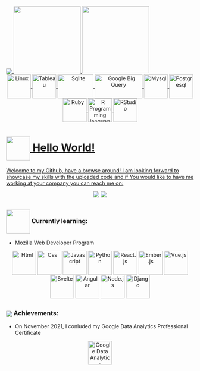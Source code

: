 <!----------------------------------------------------------------Responsive Stats Boards----------------------------------------------------------------------->
<div> 
 <a href="https://github.com/theodinstudent">
  <img align="center" src="https://github-profile-trophy.vercel.app/?username=theodinstudent&margin-w=37&no-frame=true&theme=juicyfresh&no-bg=true" />
 <img height=180em src="https://github-readme-stats.vercel.app/api?username=theodinstudent&show_icons=true&&hide_border=true&&title_color=216aff&icon_color=216aff&include_all_commits=true&count_private=true" />
  <img height=180em src="https://github-readme-stats.vercel.app/api/top-langs/?username=theodinstudent&layout=compact&langs_count=20&bg_color=ffffff&title_color=216aff&icon_color=216aff&hide_border=true&custom_title=Languages" />
</div>
 
<!------------------------------------------------------------------Technologies I Know--------------------------------------------------------------------------> 
 
 <div align="center">
  <img align="center" height="64" width="64" title="Linux" src="https://cdn.jsdelivr.net/gh/devicons/devicon/icons/linux/linux-original.svg" />
  <img align="center" height="64" width="64" title="Tableau" src="https://img.icons8.com/color/48/000000/tableau-software.png" />
  <img align="center" height="64" width="96" title="Sqlite" src="https://www.vectorlogo.zone/logos/sqlite/sqlite-ar21.svg" />
  <img align="center" height="64" width="128" title="Google Big Query" src="https://www.vectorlogo.zone/logos/google_bigquery/google_bigquery-ar21.svg" />
  <img align="center" height="64" width="64" title="Mysql" src="https://cdn.jsdelivr.net/gh/devicons/devicon/icons/mysql/mysql-original-wordmark.svg" />
  <img align="center" height="64" width="64" title="Postgresql" src="https://cdn.jsdelivr.net/gh/devicons/devicon/icons/postgresql/postgresql-original-wordmark.svg" />
  <img align="center" height="64" width="64" title="Ruby" src="https://cdn.jsdelivr.net/gh/devicons/devicon/icons/ruby/ruby-original-wordmark.svg" />
  <img align="center" height="64" width="64" title="R Programming language" src="https://www.r-project.org/logo/Rlogo.svg" />
  <img align="center" height="64" width="64" title="RStudio" src="https://cdn.jsdelivr.net/gh/devicons/devicon/icons/rstudio/rstudio-original.svg" />
 </div>
<!----------------------------------------------------------Greetings card & Connection Badges-------------------------------------------------------------------> 
 
#  <img align="center" height="64" width="64" src="https://img.icons8.com/nolan/64/megaphone.png" /> Hello World!
Welcome to my Github, have a browse around!
I am looking forward to showcase my skills with the uploaded code and if You would like to have me working at your company you can reach me on:
 <div align="center"> 
  <a href="https://www.linkedin.com/in/david-paulos-a2b1191b9/" target="_blank" title="My LinkedIn!" ><img src="https://img.shields.io/badge/LinkedIn-0077B5?style=for-the-badge&logo=linkedin&logoColor=white"></a>
  <a href="mailto:davidpaulos96@gmail.com" target="_blank" title="Email me at davidpaulos96@gmail.com"><img src="https://img.shields.io/badge/Gmail-D14836?style=for-the-badge&logo=gmail&logoColor=white"></a>
 </div>
 
 ## 
<!---------------------------------------------------------------------Current Goals-----------------------------------------------------------------------------> 

 ### <img align="center" height="64" width="64" src="https://img.icons8.com/nolan/64/learning.png"/> Currently learning:
 * Mozilla Web Developer Program
 <div align="center">
  <img align="center" height="64" width="64" title="Html" src="https://cdn.jsdelivr.net/gh/devicons/devicon/icons/html5/html5-original-wordmark.svg" />
  <img align="center" height="64" width="64" title="Css" src="https://cdn.jsdelivr.net/gh/devicons/devicon/icons/css3/css3-original-wordmark.svg" />
  <img align="center" height="64" width="64" title="Javascript" src="https://cdn.jsdelivr.net/gh/devicons/devicon/icons/javascript/javascript-original.svg" />
  <img align="center" height="64" width="64" title="Python" src="https://cdn.jsdelivr.net/gh/devicons/devicon/icons/python/python-original-wordmark.svg" />
  <img align="center" height="64" width="64" title="React.js" src="https://cdn.jsdelivr.net/gh/devicons/devicon/icons/react/react-original-wordmark.svg" />
  <img align="center" height="64" width="64" title="Ember.js" src="https://cdn.jsdelivr.net/gh/devicons/devicon/icons/ember/ember-original-wordmark.svg" />
  <img align="center" height="64" width="64" title="Vue.js" src="https://cdn.jsdelivr.net/gh/devicons/devicon/icons/vuejs/vuejs-original-wordmark.svg" />
  <img align="center" height="64" width="64" title="Svelte" src="https://cdn.jsdelivr.net/gh/devicons/devicon/icons/svelte/svelte-original-wordmark.svg" />
  <img align="center" height="64" width="64" title="Angular" src="https://cdn.jsdelivr.net/gh/devicons/devicon/icons/angularjs/angularjs-original.svg" />
  <img align="center" height="64" width="64" title="Node.js" src="https://cdn.jsdelivr.net/gh/devicons/devicon/icons/nodejs/nodejs-original-wordmark.svg" />
  <img align="center" height="64" width="64" title="Django" src="https://cdn.jsdelivr.net/gh/devicons/devicon/icons/django/django-original.svg" />
 </div>

<!-----------------------------------------------------------------------Certificates----------------------------------------------------------------------------> 
## 

### <img align="center" src="https://img.icons8.com/nolan/64/diploma.png" /> Achievements:

* On November 2021, I conluded my Google Data Analytics Professional Certificate 

<div align="center"><a target="_blank" href="https://www.coursera.org/account/accomplishments/specialization/certificate/SBJCRCZFJLEE"><img title="Google Data Analytics Professional Specialization" align="center" height="64" width="64" src="https://cdn.jsdelivr.net/gh/devicons/devicon/icons/google/google-original.svg" /></a>
</div>
 


 
 
